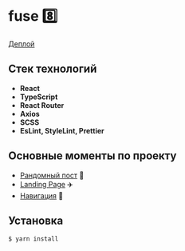 # fuse :eight:

[Деплой](https://warm-dolphin-9a443b.netlify.app/)

## Стек технологий

- **React**
- **TypeScript**
- **React Router**
- **Axios**
- **SCSS**
- **EsLint, StyleLint, Prettier**

## Основные моменты по проекту

- [Рандомный пост](./docs/random-post.md) :eyes:
- [Landing Page](./docs/landing-page.md) :airplane:
- [Навигация](./docs/navigation.md) 🧭
## Установка

```
$ yarn install
```
